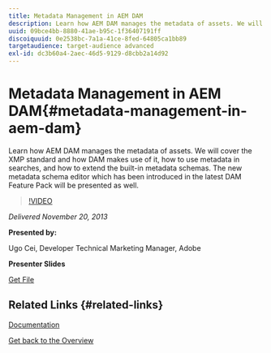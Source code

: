 ```yaml
---
title: Metadata Management in AEM DAM
description: Learn how AEM DAM manages the metadata of assets. We will cover the XMP standard and how DAM makes use of it, how to use metadata in searches, and how to extend the built-in metadata schemas. The new metadata schema editor which has been introduced in the latest DAM Feature Pack will be presented as well.
uuid: 09bce4bb-8880-41ae-b95c-1f36407191ff
discoiquuid: 0e2538bc-7a1a-41ce-8fed-64805ca1bb89
targetaudience: target-audience advanced
exl-id: dc3b60a4-2aec-46d5-9129-d8cbb2a14d92
---
```

# Metadata Management in AEM DAM{#metadata-management-in-aem-dam}

Learn how AEM DAM manages the metadata of assets. We will cover the XMP standard and how DAM makes use of it, how to use metadata in searches, and how to extend the built-in metadata schemas. The new metadata schema editor which has been introduced in the latest DAM Feature Pack will be presented as well.

>[!VIDEO](https://video.tv.adobe.com/v/19524/?quality=9)

*Delivered November 20, 2013*

**Presented by:**

Ugo Cei, Developer Technical Marketing Manager, Adobe

**Presenter Slides**

[Get File](assets/metadata-management-in-aem-dam.pdf)

## Related Links {#related-links}

[Documentation](https://docs.adobe.com/content/docs/en/cq/5-6-1/dam/metadata_for_digitalassetmanagement.html)

[Get back to the Overview](https://helpx.adobe.com/experience-manager/kt/eseminars/gems/aem-index.html)
